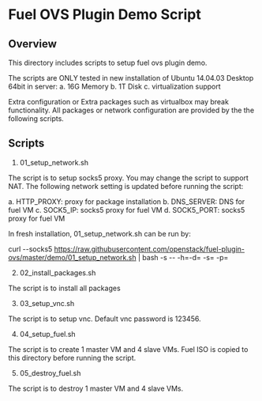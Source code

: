 Fuel OVS Plugin Demo Script
===========================

Overview
--------

This directory includes scripts to setup fuel ovs plugin demo.

The scripts are ONLY tested in new installation of Ubuntu 14.04.03 Desktop
64bit in server:
a. 16G Memory
b. 1T Disk
c. virtualization support

Extra configuration or Extra packages such as virtualbox may break
functionality. All packages or network configuration are provided by the
the following scripts.

Scripts
-------

1. 01_setup_network.sh

The script is to setup socks5 proxy. You may change the script to support
NAT. The following network setting is updated before running the script:

a. HTTP_PROXY: proxy for package installation
b. DNS_SERVER: DNS for fuel VM
c. SOCK5_IP:  socks5 proxy for fuel VM
d. SOCK5_PORT: socks5 proxy for fuel VM

In fresh installation, 01_setup_network.sh can be run by:

curl --socks5 <socks5-proxy> https://raw.githubusercontent.com/openstack/fuel-plugin-ovs/master/demo/01_setup_network.sh | bash -s -- -h=<http-proxy>-d=<dns-server> -s=<socks5-ip> -p=<socks5-port>

2. 02_install_packages.sh

The script is to install all packages

3. 03_setup_vnc.sh

The script is to setup vnc. Default vnc password is 123456.

4. 04_setup_fuel.sh

The script is to create 1 master VM and 4 slave VMs. Fuel ISO is copied to this
directory before running the script.

5. 05_destroy_fuel.sh

The script is to destroy 1 master VM and 4 slave VMs.
